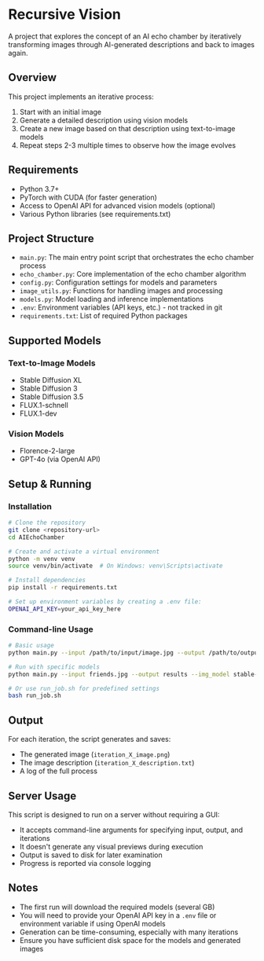 # Recursive Vision

A project that explores the concept of an AI echo chamber by iteratively transforming images through AI-generated descriptions and back to images again.

## Overview

This project implements an iterative process:
1. Start with an initial image
2. Generate a detailed description using vision models
3. Create a new image based on that description using text-to-image models
4. Repeat steps 2-3 multiple times to observe how the image evolves

## Requirements

- Python 3.7+
- PyTorch with CUDA (for faster generation)
- Access to OpenAI API for advanced vision models (optional)
- Various Python libraries (see requirements.txt)

## Project Structure

- `main.py`: The main entry point script that orchestrates the echo chamber process
- `echo_chamber.py`: Core implementation of the echo chamber algorithm
- `config.py`: Configuration settings for models and parameters
- `image_utils.py`: Functions for handling images and processing
- `models.py`: Model loading and inference implementations
- `.env`: Environment variables (API keys, etc.) - not tracked in git
- `requirements.txt`: List of required Python packages

## Supported Models

### Text-to-Image Models
- Stable Diffusion XL
- Stable Diffusion 3
- Stable Diffusion 3.5
- FLUX.1-schnell
- FLUX.1-dev

### Vision Models
- Florence-2-large
- GPT-4o (via OpenAI API)

## Setup & Running

### Installation

```bash
# Clone the repository
git clone <repository-url>
cd AIEchoChamber

# Create and activate a virtual environment
python -m venv venv
source venv/bin/activate  # On Windows: venv\Scripts\activate

# Install dependencies
pip install -r requirements.txt

# Set up environment variables by creating a .env file:
OPENAI_API_KEY=your_api_key_here
```

### Command-line Usage

```bash
# Basic usage
python main.py --input /path/to/input/image.jpg --output /path/to/output/directory --iterations 10

# Run with specific models
python main.py --input friends.jpg --output results --img_model stable-diffusion-3 --vision_model florence2

# Or use run_job.sh for predefined settings
bash run_job.sh
```

## Output

For each iteration, the script generates and saves:

- The generated image (`iteration_X_image.png`)
- The image description (`iteration_X_description.txt`)
- A log of the full process

## Server Usage

This script is designed to run on a server without requiring a GUI:

- It accepts command-line arguments for specifying input, output, and iterations
- It doesn't generate any visual previews during execution
- Output is saved to disk for later examination
- Progress is reported via console logging

## Notes

- The first run will download the required models (several GB)
- You will need to provide your OpenAI API key in a `.env` file or environment variable if using OpenAI models
- Generation can be time-consuming, especially with many iterations
- Ensure you have sufficient disk space for the models and generated images
